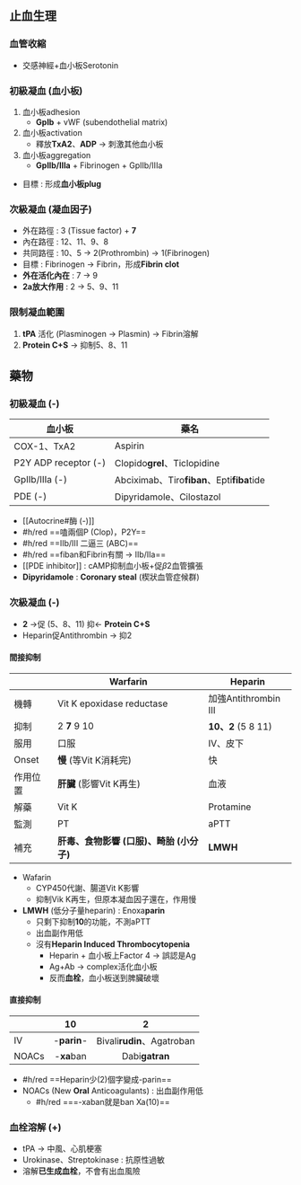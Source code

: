 ## 止血生理
### 血管收縮
+ 交感神經+血小板Serotonin
### 初級凝血 (血小板)
1. 血小板adhesion
	- **GpIb** + vWF (subendothelial matrix)
2. 血小板activation
	- 釋放**TxA2**、**ADP** -> 刺激其他血小板
3. 血小板aggregation
	- **GpIIb/IIIa** + Fibrinogen + GpIIb/IIIa
- 目標 : 形成**血小板plug**
### 次級凝血 (凝血因子)
- 外在路徑 : 3 (Tissue factor) + **7**
- 內在路徑 : 12、11、9、8
- 共同路徑 : 10、5 -> 2(Prothrombin) -> 1(Fibrinogen)
- 目標 : Fibrinogen -> Fibrin，形成**Fibrin clot**
- **外在活化內在** : 7 -> 9
- **2a放大作用** : 2 -> 5、9、11
### 限制凝血範圍
1. **tPA** 活化 (Plasminogen -> Plasmin) -> Fibrin溶解
2. **Protein C+S** -> 抑制5、8、11
## 藥物
### 初級凝血 (-)
| 血小板               | 藥名                               |
|----------------------|------------------------------------|
| COX-1、TxA2          | Aspirin                            |
| P2Y ADP receptor (-) | Clopido**grel**、Ticlopidine           |
| GpIIb/IIIa (-)       | Abciximab、Tiro**fiban**、Epti**fiba**tide |
| PDE (-)              | Dipyridamole、Cilostazol           |
- [[Autocrine#酶 (-)]]
- #h/red ==嗑兩個P (Clop)，P2Y==
- #h/red ==IIb/III 二逼三 (ABC)==
- #h/red ==fiban和Fibrin有關 -> IIb/IIa==
- [[PDE inhibitor]] : cAMP抑制血小板+促$\beta2$血管擴張
- **Dipyridamole** : **Coronary steal** (楔狀血管症候群)
### 次級凝血 (-)
- **2** ->促 (5、8、11) 抑<- **Protein C+S**
- Heparin促Antithrombin -> 抑2
#### 間接抑制
|          | Warfarin                          | Heparin              |
|----------|-----------------------------------|----------------------|
| 機轉     | Vit K epoxidase reductase         | 加強Antithrombin III |
| 抑制     | 2 **7** 9 10                          | **10、2** (5 8 11)       |
| 服用     | 口服                              | IV、皮下             |
| Onset    | **慢** (等Vit K消耗完)                              | 快                   |
| 作用位置 | **肝臟** (影響Vit K再生)                          | 血液                 |
| 解藥     | Vit K                             | Protamine            |
| 監測     | PT                                | aPTT                 |
| 補充     | **肝毒、食物影響 (口服)、畸胎 (小分子)** | **LMWH**                 |
- Wafarin
	- CYP450代謝、腸道Vit K影響
	- 抑制Vik K再生，但原本凝血因子還在，作用慢
- **LMWH** (低分子量heparin) : Enoxa**parin**
	- 只剩下抑制**10**的功能，不測aPTT
	- 出血副作用低
	- 沒有**Heparin Induced Thrombocytopenia**
		- Heparin + 血小板上Factor 4 -> 誤認是Ag
		- Ag+Ab -> complex活化血小板
		- 反而**血栓**，血小板送到脾臟破壞
#### 直接抑制
|       |   10  |            2           |
|-------|:-----:|:----------------------:|
| IV    | -**parin**- | Bivali**rudin**、Agatroban |
| NOACs | -**xa**ban | Dabi**gatran**             |
- #h/red ==Heparin少(2)個字變成-parin==
- NOACs (New **Oral** Anticoagulants) : 出血副作用低
	- #h/red ===-xaban就是ban Xa(10)==
### 血栓溶解 (+)
- tPA -> 中風、心肌梗塞
- Urokinase、Streptokinase : 抗原性過敏
- 溶解**已生成血栓**，不會有出血風險

